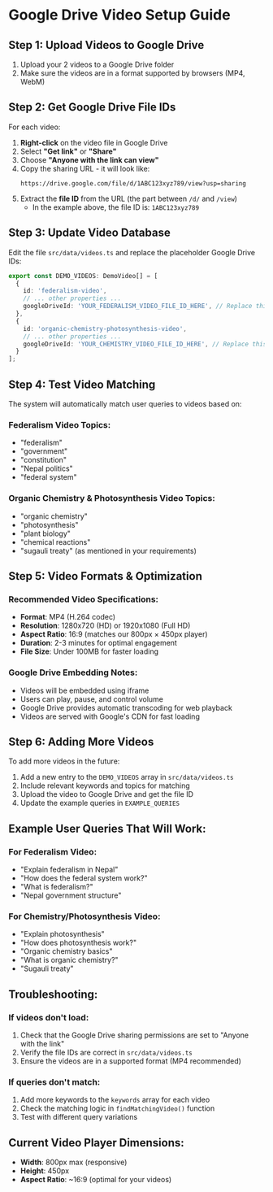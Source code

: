 # Google Drive Video Setup Guide

## Step 1: Upload Videos to Google Drive

1. Upload your 2 videos to a Google Drive folder
2. Make sure the videos are in a format supported by browsers (MP4, WebM)

## Step 2: Get Google Drive File IDs

For each video:

1. **Right-click** on the video file in Google Drive
2. Select **"Get link"** or **"Share"**
3. Choose **"Anyone with the link can view"**
4. Copy the sharing URL - it will look like:
   ```
   https://drive.google.com/file/d/1ABC123xyz789/view?usp=sharing
   ```
5. Extract the **file ID** from the URL (the part between `/d/` and `/view`)
   - In the example above, the file ID is: `1ABC123xyz789`

## Step 3: Update Video Database

Edit the file `src/data/videos.ts` and replace the placeholder Google Drive IDs:

```typescript
export const DEMO_VIDEOS: DemoVideo[] = [
  {
    id: 'federalism-video',
    // ... other properties ...
    googleDriveId: 'YOUR_FEDERALISM_VIDEO_FILE_ID_HERE', // Replace this
  },
  {
    id: 'organic-chemistry-photosynthesis-video',
    // ... other properties ...
    googleDriveId: 'YOUR_CHEMISTRY_VIDEO_FILE_ID_HERE', // Replace this
  }
];
```

## Step 4: Test Video Matching

The system will automatically match user queries to videos based on:

### Federalism Video Topics:
- "federalism"
- "government"
- "constitution"
- "Nepal politics"
- "federal system"

### Organic Chemistry & Photosynthesis Video Topics:
- "organic chemistry"
- "photosynthesis"
- "plant biology"
- "chemical reactions"
- "sugauli treaty" (as mentioned in your requirements)

## Step 5: Video Formats & Optimization

### Recommended Video Specifications:
- **Format**: MP4 (H.264 codec)
- **Resolution**: 1280x720 (HD) or 1920x1080 (Full HD)
- **Aspect Ratio**: 16:9 (matches our 800px × 450px player)
- **Duration**: 2-3 minutes for optimal engagement
- **File Size**: Under 100MB for faster loading

### Google Drive Embedding Notes:
- Videos will be embedded using iframe
- Users can play, pause, and control volume
- Google Drive provides automatic transcoding for web playback
- Videos are served with Google's CDN for fast loading

## Step 6: Adding More Videos

To add more videos in the future:

1. Add a new entry to the `DEMO_VIDEOS` array in `src/data/videos.ts`
2. Include relevant keywords and topics for matching
3. Upload the video to Google Drive and get the file ID
4. Update the example queries in `EXAMPLE_QUERIES`

## Example User Queries That Will Work:

### For Federalism Video:
- "Explain federalism in Nepal"
- "How does the federal system work?"
- "What is federalism?"
- "Nepal government structure"

### For Chemistry/Photosynthesis Video:
- "Explain photosynthesis"
- "How does photosynthesis work?"
- "Organic chemistry basics"
- "What is organic chemistry?"
- "Sugauli treaty"

## Troubleshooting:

### If videos don't load:
1. Check that the Google Drive sharing permissions are set to "Anyone with the link"
2. Verify the file IDs are correct in `src/data/videos.ts`
3. Ensure the videos are in a supported format (MP4 recommended)

### If queries don't match:
1. Add more keywords to the `keywords` array for each video
2. Check the matching logic in `findMatchingVideo()` function
3. Test with different query variations

## Current Video Player Dimensions:
- **Width**: 800px max (responsive)
- **Height**: 450px
- **Aspect Ratio**: ~16:9 (optimal for your videos)
